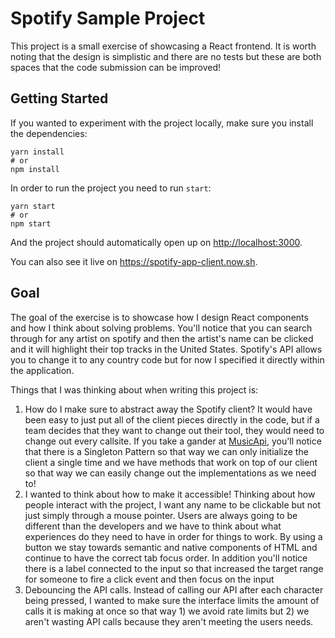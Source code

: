 # Spotify Sample Project

This project is a small exercise of showcasing a React frontend. 
It is worth noting that the design is simplistic and there are no tests 
but these are both spaces that the code submission can be improved!

## Getting Started

If you wanted to experiment with the project locally, make sure you install the
dependencies:

```
yarn install
# or
npm install
```

In order to run the project you need to run `start`:

```
yarn start
# or
npm start
```

And the project should automatically open up on <http://localhost:3000>.

You can also see it live on <https://spotify-app-client.now.sh>.

## Goal

The goal of the exercise is to showcase how I design React components and how I
think about solving problems. You'll notice that you can search through for any
artist on spotify and then the artist's name can be clicked and it will
highlight their top tracks in the United States. Spotify's API allows you to
change it to any country code but for now I specified it directly within the
application.

Things that I was thinking about when writing this project is:

1. How do I make sure to abstract away the Spotify client? It would have been
   easy to just put all of the client pieces directly in the code, but if a team
   decides that they want to change out their tool, they would need to change
   out every callsite. If you take a gander at [MusicApi](/src/lib/MusicApi.js),
   you'll notice that there is a Singleton Pattern so that way we can only
   initialize the client a single time and we have methods that work on top of
   our client so that way we can easily change out the implementations as we
   need to!
2. I wanted to think about how to make it accessible! Thinking about how people
   interact with the project, I want any name to be clickable but not just
   simply through a mouse pointer. Users are always going to be different than
   the developers and we have to think about what experiences do they need to
   have in order for things to work. By using a button we stay towards semantic
   and native components of HTML and continue to have the correct tab focus
   order. In addition you'll notice there is a label connected to the input so
   that increased the target range for someone to fire a click event and then
   focus on the input
3. Debouncing the API calls. Instead of calling our API after each character
   being pressed, I wanted to make sure the interface limits the amount of calls
   it is making at once so that way 1) we avoid rate limits but 2) we aren't
   wasting API calls because they aren't meeting the users needs.
